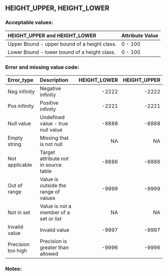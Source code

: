 
## HEIGHT\_UPPER, HEIGHT\_LOWER

### Acceptable values:

| HEIGHT\_UPPER and HEIGHT\_LOWER              | Attribute Value |
| :------------------------------------------- | :-------------- |
| Upper Bound - upper bound of a height class. | 0 - 100         |
| Lower Bound - lower bound of a height class. | 0 - 100         |

### Error and missing value code:

| Error\_type        | Description                            | HEIGHT\_LOWER | HEIGHT\_UPPER |
| :----------------- | :------------------------------------- | ------------: | ------------: |
| Neg infinity       | Negative infinity                      |        \-2222 |        \-2222 |
| Pos infinity       | Positive infinity                      |        \-2221 |        \-2221 |
| Null value         | Undefined value - true null value      |        \-8888 |        \-8888 |
| Empty string       | Missing that is not null               |            NA |            NA |
| Not applicable     | Target attribute not in source table   |        \-8886 |        \-8886 |
| Out of range       | Value is outside the range of values   |        \-9999 |        \-9999 |
| Not in set         | Value is not a member of a set or list |            NA |            NA |
| Invalid value      | Invalid value                          |        \-9997 |        \-9997 |
| Precision too high | Precision is greater than allowed      |        \-9996 |        \-9996 |

### Notes:
